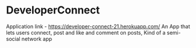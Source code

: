 # DeveloperConnect
Application link - https://developer-connect-21.herokuapp.com/
An App that lets users connect, post and like and comment on posts, Kind of a semi-social network app
